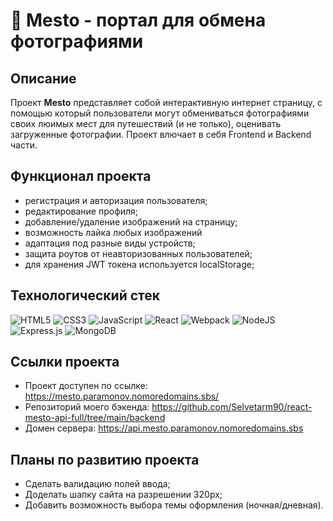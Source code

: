 # 🌄 **Mesto** - портал для обмена фотографиями

## Описание

Проект **Mesto** представляет собой интерактивную интернет страницу, с помощью который пользователи могут обмениваться фотографиями своих люимых мест для путешествий (и не только), оценивать загруженные фотографии. Проект влючает в себя Frontend и Backend части.

## Функционал проекта

- регистрация и авторизация пользователя;
- редактирование профиля;
- добавление/удаление изображений на страницу;
- возможность лайка любых изображений
- адаптация под разные виды устройств;
- защита роутов от неавторизованных пользователей;
- для хранения JWT токена используется localStorage;


## Технологический стек
![HTML5](https://img.shields.io/badge/html5-%23E34F26.svg?style=for-the-badge&logo=html5&logoColor=white)
![CSS3](https://img.shields.io/badge/css3-%231572B6.svg?style=for-the-badge&logo=css3&logoColor=white)
![JavaScript](https://img.shields.io/badge/javascript-%23323330.svg?style=for-the-badge&logo=javascript&logoColor=%23F7DF1E)
![React](https://img.shields.io/badge/react-%2320232a.svg?style=for-the-badge&logo=react&logoColor=%2361DAFB)
![Webpack](https://img.shields.io/badge/webpack-%238DD6F9.svg?style=for-the-badge&logo=webpack&logoColor=black)
![NodeJS](https://img.shields.io/badge/node.js-6DA55F?style=for-the-badge&logo=node.js&logoColor=white)
![Express.js](https://img.shields.io/badge/express.js-%23404d59.svg?style=for-the-badge&logo=express&logoColor=%2361DAFB)
![MongoDB](https://img.shields.io/badge/MongoDB-%234ea94b.svg?style=for-the-badge&logo=mongodb&logoColor=white)


## Ссылки проекта

- Проект доступен по ссылке: https://mesto.paramonov.nomoredomains.sbs/
- Репозиторий моего бэкенда: https://github.com/Selvetarm90/react-mesto-api-full/tree/main/backend
- Домен сервера: https://api.mesto.paramonov.nomoredomains.sbs


## Планы по развитию проекта

- Сделать валидацию полей ввода;
- Доделать шапку сайта на разрешении 320px;
- Добавить возможность выбора темы оформления (ночная/дневная).
